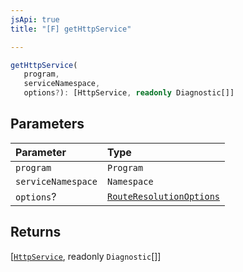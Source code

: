 ```yaml
---
jsApi: true
title: "[F] getHttpService"

---
```

```ts
getHttpService(
   program, 
   serviceNamespace, 
   options?): [HttpService, readonly Diagnostic[]]
```

## Parameters

| Parameter | Type |
| :------ | :------ |
| `program` | `Program` |
| `serviceNamespace` | `Namespace` |
| `options`? | [`RouteResolutionOptions`](../interfaces/RouteResolutionOptions.md) |

## Returns

[[`HttpService`](../interfaces/HttpService.md), readonly `Diagnostic`[]]
